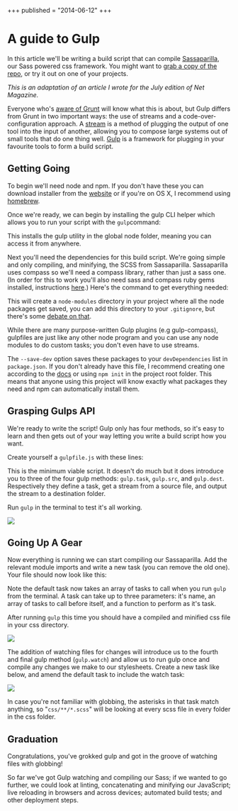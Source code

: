 +++
published = "2014-06-12"
+++

# A guide to Gulp

In this article we'll be writing a build script that can compile
[Sassaparilla](http://sass.fffunction.co/), our Sass powered css framework. You
might want to [grab a copy of the
repo](https://github.com/fffunction/sassaparilla), or try it out on one of your
projects.

*This is an adaptation of an article I wrote for the July edition of Net
Magazine.*

Everyone who's [aware of
Grunt](http://24ways.org/2013/grunt-is-not-weird-and-hard/) will know what this
is about, but Gulp differs from Grunt in two important ways: the use of streams
and a code-over-configuration approach. A
[stream](http://maxogden.com/node-streams.html) is a method of plugging the
output of one tool into the input of another, allowing you to compose large
systems out of small tools that do one thing well. [Gulp](http://gulpjs.com/) is
a framework for plugging in your favourite tools to form a build script.

## Getting Going

To begin we'll need node and npm. If you don't have these you can download
installer from the [website](http://nodejs.org/) or if you're on OS X, I
recommend using [homebrew](http://brew.sh/).

Once we're ready, we can begin by installing the gulp CLI helper which allows
you to run your script with the `gulp`command:

This installs the gulp utility in the global node folder, meaning you can access
it from anywhere.

Next you'll need the dependencies for this build script. We're going simple and
only compiling, and minifying, the SCSS from Sassaparilla. Sassaparilla uses
compass so we'll need a compass library, rather than just a sass one. (In order
for this to work you'll also need sass and compass ruby gems installed,
instructions [here](http://compass-style.org/install/).) Here's the command to
get everything needed:

This will create a `node-modules` directory in your project where all the node
packages get saved, you can add this directory to your `.gitignore`, but there's
some [debate on
that](http://addyosmani.com/blog/checking-in-front-end-dependencies/).

While there are many purpose-written Gulp plugins (e.g gulp-compass), gulpfiles
are just like any other node program and you can use any node modules to do
custom tasks; you don't even have to use streams.

The `--save-dev` option saves these packages to your `devDependencies` list in
`package.json`. If you don't already have this file, I recommend creating one
according to the [docs](https://www.npmjs.org/doc/json.html) or using `npm init`
in the project root folder. This means that anyone using this project will know
exactly what packages they need and npm can automatically install them.

## Grasping Gulps API

We're ready to write the script! Gulp only has four methods, so it's easy to
learn and then gets out of your way letting you write a build script how you
want.

Create yourself a `gulpfile.js` with these lines:

This is the minimum viable script. It doesn't do much but it does introduce you
to three of the four gulp methods: `gulp.task`, `gulp.src`, and `gulp.dest`.
Respectively they define a task, get a stream from a source file, and output the
stream to a destination folder.

Run `gulp` in the terminal to test it's all working.

![](/img/guide-to-gulp-1.gif)

## Going Up A Gear

Now everything is running we can start compiling our Sassaparilla. Add the
relevant module imports and write a new task (you can remove the old one). Your
file should now look like this:

Note the default task now takes an array of tasks to call when you run `gulp`
from the terminal. A task can take up to three parameters: it's name, an array
of tasks to call before itself, and a function to perform as it's task.

After running `gulp` this time you should have a compiled and minified css file
in your css directory.

![](/img/guide-to-gulp-2.gif)

The addition of watching files for changes will introduce us to the fourth and
final gulp method (`gulp.watch`) and allow us to run gulp once and compile any
changes we make to our stylesheets. Create a new task like below, and amend the
default task to include the watch task:

![](/img/guide-to-gulp-3.gif)

In case you're not familiar with globbing, the asterisks in that task match
anything, so "`css/**/*.scss`" will be looking at every scss file in every
folder in the css folder.

## Graduation

Congratulations, you've grokked gulp and got in the groove of watching files
with globbing!

So far we've got Gulp watching and compiling our Sass; if we wanted to go
further, we could look at linting, concatenating and minifying our JavaScript;
live reloading in browsers and across devices; automated build tests; and other
deployment steps.
